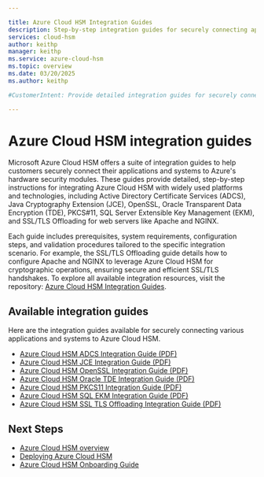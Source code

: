 ```yaml
---

title: Azure Cloud HSM Integration Guides
description: Step-by-step integration guides for securely connecting applications and systems to Azure Cloud HSM.
services: cloud-hsm
author: keithp
manager: keithp
ms.service: azure-cloud-hsm
ms.topic: overview
ms.date: 03/20/2025
ms.author: keithp

#CustomerIntent: Provide detailed integration guides for securely connecting applications and systems to Azure Cloud HSM.

---
```


# Azure Cloud HSM integration guides

Microsoft Azure Cloud HSM offers a suite of integration guides to help customers securely connect their applications and systems to Azure's hardware security modules. These guides provide detailed, step-by-step instructions for integrating Azure Cloud HSM with widely used platforms and technologies, including Active Directory Certificate Services (ADCS), Java Cryptography Extension (JCE), OpenSSL, Oracle Transparent Data Encryption (TDE), PKCS#11, SQL Server Extensible Key Management (EKM), and SSL/TLS Offloading for web servers like Apache and NGINX.

Each guide includes prerequisites, system requirements, configuration steps, and validation procedures tailored to the specific integration scenario. For example, the SSL/TLS Offloading guide details how to configure Apache and NGINX to leverage Azure Cloud HSM for cryptographic operations, ensuring secure and efficient SSL/TLS handshakes. To explore all available integration resources, visit the repository: [Azure Cloud HSM Integration Guides](https://github.com/microsoft/MicrosoftAzureCloudHSM/tree/main/IntegrationGuides).

## Available integration guides

Here are the integration guides available for securely connecting various applications and systems to Azure Cloud HSM.

- [Azure Cloud HSM ADCS Integration Guide (PDF)](https://github.com/microsoft/MicrosoftAzureCloudHSM/blob/main/IntegrationGuides/Azure%20Cloud%20HSM%20ADCS%20Integration%20Guide.pdf)
- [Azure Cloud HSM JCE Integration Guide (PDF)](https://github.com/microsoft/MicrosoftAzureCloudHSM/blob/main/IntegrationGuides/Azure%20Cloud%20HSM%20JCE%20Integration%20Guide.pdf)
- [Azure Cloud HSM OpenSSL Integration Guide (PDF)](https://github.com/microsoft/MicrosoftAzureCloudHSM/blob/main/IntegrationGuides/Azure%20Cloud%20HSM%20OpenSSL%20Integration%20Guide.pdf)
- [Azure Cloud HSM Oracle TDE Integration Guide (PDF)](https://github.com/microsoft/MicrosoftAzureCloudHSM/blob/main/IntegrationGuides/Azure%20Cloud%20HSM%20Oracle%20TDE%20Integration%20Guide.pdf)
- [Azure Cloud HSM PKCS11 Integration Guide (PDF)](https://github.com/microsoft/MicrosoftAzureCloudHSM/blob/main/IntegrationGuides/Azure%20Cloud%20HSM%20PKCS11%20Integration%20Guide.pdf)
- [Azure Cloud HSM SQL EKM Integration Guide (PDF)](https://github.com/microsoft/MicrosoftAzureCloudHSM/blob/main/IntegrationGuides/Azure%20Cloud%20HSM%20SQL%20EKM%20Integration%20Guide.pdf)
- [Azure Cloud HSM SSL TLS Offloading Integration Guide (PDF)](https://github.com/microsoft/MicrosoftAzureCloudHSM/blob/main/IntegrationGuides/Azure%20Cloud%20HSM%20SSL%20TLS%20Offloading%20Integration%20Guide.pdf)


## Next Steps
- [Azure Cloud HSM overview](overview.md)
- [Deploying Azure Cloud HSM](quickstart-powershell.md)
- [Azure Cloud HSM Onboarding Guide](onboarding-guide.md)